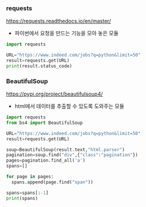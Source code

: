 ### requests

https://requests.readthedocs.io/en/master/

* 파이썬에서 요청을 만드는 기능을 모아 놓은 모듈

```python
import requests

URL="https://www.indeed.com/jobs?q=python&limit=50"
result=requests.get(URL)
print(result.status_code)
```



### BeautifulSoup

https://pypi.org/project/beautifulsoup4/

* html에서 데이터를 추출할 수 있도록 도와주는 모듈

```python
import requests
from bs4 import BeautifulSoup

URL="https://www.indeed.com/jobs?q=python&limit=50"
result=requests.get(URL)

soup=BeautifulSoup(result.text,"html.parser")
pagination=soup.find("div",{"class":"pagination"})
pages=pagination.find_all('a')
spans=[]

for page in pages:
  spans.append(page.find("span"))

spans=spans[:-1]
print(spans)
```

#### 